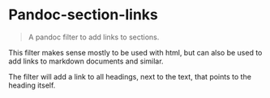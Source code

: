 # Pandoc-section-links

> A pandoc filter to add links to sections.

This filter makes sense mostly to be used with html, but can also be used to add links to markdown
documents and similar.

The filter will add a link to all headings, next to the text, that points to the heading itself.
